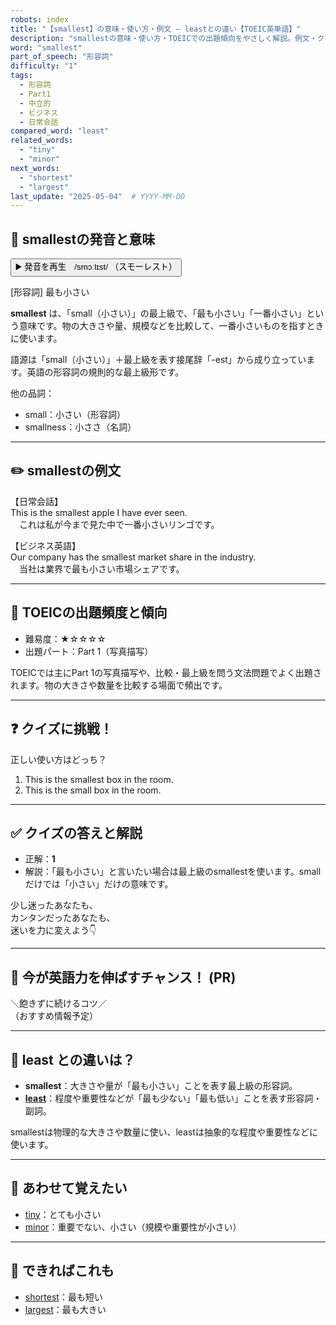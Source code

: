 ```yaml
---
robots: index
title: "【smallest】の意味・使い方・例文 ― leastとの違い【TOEIC英単語】"
description: "smallestの意味・使い方・TOEICでの出題傾向をやさしく解説。例文・クイズ付きでleastとの違いもわかりやすく学べます。"
word: "smallest"
part_of_speech: "形容詞"
difficulty: "1"
tags:
  - 形容詞
  - Part1
  - 中立的
  - ビジネス
  - 日常会話
compared_word: "least"
related_words:
  - "tiny"
  - "minor"
next_words:
  - "shortest"
  - "largest"
last_update: "2025-05-04"  # YYYY-MM-DD
---
```


## 🔰 smallestの発音と意味

<button class="play-audio" onclick="playTTS('smallest')">
  <span class="play-audio-main">
    ▶️ 発音を再生　/smɔːlɪst/
  </span>
  <span class="play-audio-sub">
    （スモーレスト）
  </span>
</button>

[形容詞] 最も小さい

**smallest** は、「small（小さい）」の最上級で、「最も小さい」「一番小さい」という意味です。物の大きさや量、規模などを比較して、一番小さいものを指すときに使います。

語源は「small（小さい）」＋最上級を表す接尾辞「-est」から成り立っています。英語の形容詞の規則的な最上級形です。

他の品詞：  
- small：小さい（形容詞）
- smallness：小ささ（名詞）

---

## ✏️ smallestの例文

【日常会話】  
This is the smallest apple I have ever seen.  
　これは私が今まで見た中で一番小さいリンゴです。

【ビジネス英語】  
Our company has the smallest market share in the industry.  
　当社は業界で最も小さい市場シェアです。

---

## 🎯 TOEICの出題頻度と傾向

- 難易度：★☆☆☆☆
- 出題パート：Part 1（写真描写）

TOEICでは主にPart 1の写真描写や、比較・最上級を問う文法問題でよく出題されます。物の大きさや数量を比較する場面で頻出です。

---

## ❓ クイズに挑戦！

正しい使い方はどっち？

1. This is the smallest box in the room.  
2. This is the small box in the room.

---

## ✅ クイズの答えと解説

- 正解：**1**
- 解説：「最も小さい」と言いたい場合は最上級のsmallestを使います。smallだけでは「小さい」だけの意味です。

少し迷ったあなたも、  
カンタンだったあなたも、  
迷いを力に変えよう👇️

---

## 🚀 今が英語力を伸ばすチャンス！ (PR)

<div class="info-center">
＼飽きずに続けるコツ／<br>  
（おすすめ情報予定）
</div>

---

## 🤔  least との違いは？

- **smallest**：大きさや量が「最も小さい」ことを表す最上級の形容詞。
- **[least](/word/least)**：程度や重要性などが「最も少ない」「最も低い」ことを表す形容詞・副詞。

smallestは物理的な大きさや数量に使い、leastは抽象的な程度や重要性などに使います。

---

## 🧩 あわせて覚えたい

- [tiny](/word/tiny)：とても小さい
- [minor](/word/minor)：重要でない、小さい（規模や重要性が小さい）

---

## 📖 できればこれも

- [shortest](/word/shortest)：最も短い
- [largest](/word/largest)：最も大きい

<!-- cvid: aid03_bid27 -->

